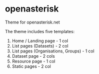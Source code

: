 # openasterisk
Theme for openasterisk.net

The theme includes five templates:
1.  Home / Landing page - 1 col
2.  List pages (Datasets) - 2 col
3.  List pages (Organisations, Groups) - 1 col
4.  Dataset page - 2 cols
5.  Resource page - 1 col
6.  Static pages - 2 col